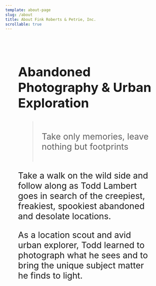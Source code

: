 ```yaml
---
template: about-page
slug: /about
title: About Fink Roberts & Petrie, Inc.
scrollable: true
---
```

<!-- <iframe width="100%" height="315" style="height:70vh" src="https://www.youtube.com/embed/2_Noj7lS-tM" title="YouTube video player" frameborder="0" allow="accelerometer; autoplay; clipboard-write; encrypted-media; gyroscope; picture-in-picture" allowfullscreen></iframe> -->


<div class="contentbody" style="text-align:left !important; margin-top:0; padding:2rem 8%; font-size: clamp(1.2rem, 2.8vw, 1.8rem);">


## Abandoned Photography & Urban Exploration

<blockquote><br />Take only memories, leave nothing but footprints<br /><br /></blockquote>


Take a walk on the wild side and follow along as Todd Lambert goes in search of the creepiest, freakiest, spookiest abandoned and desolate locations.


As a location scout and avid urban explorer, Todd learned to photograph what he sees and to bring the unique subject matter he finds to light.
</div>
